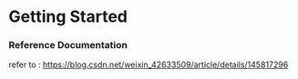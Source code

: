 # Getting Started

### Reference Documentation

refer to : https://blog.csdn.net/weixin_42633509/article/details/145817296